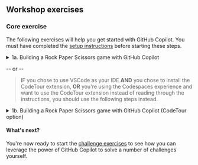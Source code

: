 ## Workshop exercises

### Core exercise

The following exercises will help you get started with GitHub Copilot. You must have completed the [setup instructions](<./1. setup.md>) before starting these steps.


<details>
<summary>1a. Building a Rock Paper Scissors game with GitHub Copilot</summary>

### Step by step instructions

1. Ensure you can see the files in the **Explorer view**. If not, click the **Explorer View icon** on the left sidebar of your editor.



![Code Explorer View](../assets/Code%20Explorer%20View.png)

2. Open the ```main.py``` file if it's not already open in the editor.
3. Let's start by adding the following comment to provide some context for the code we're about to write:
```# Write a rock, paper, scissors game``` :leftwards_arrow_with_hook:

4. On the next line we're going to prompt GitHub Copilot to suggest code for us by typing the following:

```# import random module``` :leftwards_arrow_with_hook:

5. When you press **Enter** after typing the previous comment, GitHub Copilot will suggest some code for you. Select the first suggestion by pressing **TAB** then **Enter** again.

![Copilot Suggestion - Import Random]("../assets/Copilot Suggestion - Import Random.png")

6. Now we're going to prompt GitHub Copilot to suggest code for us by typing the following:

```# define main function that handles all the logic``` :leftwards_arrow_with_hook:

7. When you press **Enter** after typing the previous comment, GitHub Copilot will again suggest some code for you. Select the first suggestion by pressing **TAB** then **Enter** again.
8. **Pause briefly** while Copilot creates up to 10 suggestions for you. You should see the Copilot icon in the lower right corner of the editor spinning. When Copilot displays the first suggestion, we're going to open the GitHub Copilot suggestion panel by pressing **CTRL + ENTER**. 
9. Scroll down the list of suggestions that GitHub Copilot has made and choose the one that looks like the best option for our Rock, Paper, Scissors game. When you see the suggestion you want, click **Accept Solution** to have that code snippet inserted into your code file.

![Copilot Suggestion - Accept Solution](../assets/Copilot Suggestion - Accept Solution.png)
10. On the line following the last snippet, let's prompt GitHub Copilot to suggest the final line of code for us by typing the following:

```# call main function``` :leftwards_arrow_with_hook:

11. When you press Enter after typing the previous comment, GitHub Copilot will suggest some code for you. Select the first suggestion by pressing TAB then Enter again.

![Copilot Suggestion - Call main function]("../assets/Copilot Suggestion - def main.png")

**Now we're ready to see if this code executes** :thumbsup:

> **NOTE:** To run the Python code, you'll need to have Python installed on your computer.

13. In the Terminal window in your Codespace, type the following command and press **Enter** to run the code:

```python3 main.py``` :leftwards_arrow_with_hook:

Here's an example of what the completed game might look like.


![Running the game](../assets/Running%20the%20game.png)

---

>Hopefully your Paper, Rock, Scissors game is working! Remember, GitHub Copilot is probabilistic so you may not get the exact same code suggestions as we did. If you're not happy with the suggestions, you can always press **CTRL + Z** to undo the changes and try again.

You're now ready to start the [challenge exercises](<./3. challenge exercises.md>) to see how you can leverage the power of GitHub Copilot to solve a number of challenges yourself.

======================== END OF EXERCISE ========================

</details>



 -- or -- 
>IF you chose to use VSCode as your IDE **AND** you chose to install the CodeTour extension, **OR** you're using the Codespaces experience and want to use the CodeTour extension instead of reading through the instructions, you should use the following steps instead.

<details>

<summary>1b. Building a Rock Paper Scissors game with GitHub Copilot (CodeTour option)</summary>

### Starting the CodeTour

1. Ensure you can see the files in the **Explorer view**. If not, click the **Explorer View icon** on the left sidebar of your editor.


![Code explorer view](../assets/Code Explorer View.png)

2. At the bottom of the Explorer view panel, click **CodeTour** to expand the CodeTour panel.

![CodeTour Panel](../assets/Expand%20CodeTour%20anel.png)


3. In the CodeTour panel, press the “**Play button**” to start the tour.

![Play the CodeTour](../assets/CodeTour%20Starting.png)

4. Your CodeTour will begin! Follow the CodeTour’s steps in the main code window to learn how to use GitHub Copilot.

![CodeTour Starts](../assets/CodeTour%20Starts.png")

5. When you've completed each step, click the **Next** button to move to the next step in the CodeTour.

![CodeTour Navigation](../assets/CodeTour%20Navigation.png)

6. Work your way through each of the steps in the CodeTour to complete this exercise.

</details>

#### What's next?
You're now ready to start the [challenge exercises](<./3. challenge exercises.md>) to see how you can leverage the power of GitHub Copilot to solve a number of challenges yourself.
